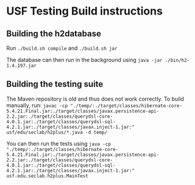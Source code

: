# USF Testing Build instructions

## Building the h2database
Run `./build.sh compile` and `./build.sh jar`

The database can then run in the background using `java -jar ./bin/h2-1.4.197.jar`

## Building the testing suite
The Maven repository is old and thus does not work correctly. To build manually, run:
`javac -cp "./temp/:./target/classes/hibernate-core-5.4.21.Final.jar:./target/classes/javax.persistence-api-2.2.jar:./target/classes/querydsl-core-4.0.1.jar:./target/classes/querydsl-sql-4.2.1.jar:./target/classes/javax.inject-1.jar:" usf/edu/seclab/h2plus/*.java -d temp/`

You can then run the tests using `java -cp "./temp/:./target/classes/hibernate-core-5.4.21.Final.jar:./target/classes/javax.persistence-api-2.2.jar:./target/classes/querydsl-core-4.0.1.jar:./target/classes/querydsl-sql-4.2.1.jar:./target/classes/javax.inject-1.jar:" usf.edu.seclab.h2plus.MainTest`

